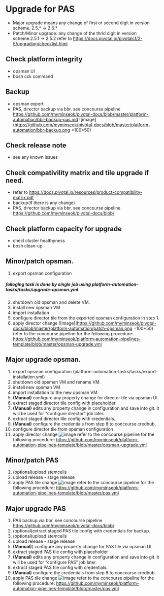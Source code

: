 # Upgrade for PAS
- Major upgrade means any change of first or second digit in version scheme. 2.5.* -> 2.6.*
- Patch/Minor upgrade: any change of the thrid digit in version scheme.2.5.1 -> 2.5.2
refer to https://docs.pivotal.io/pivotalcf/2-5/upgrading/checklist.html


## Check platform integrity
- opsman UI 
- bosh cck command

## Backup
- opsman export 
- PAS, director backup via bbr. see concourse pipeline https://github.com/myminseok/pivotal-docs/blob/master/platform-automation/bbr-backup-pas.md
![image](https://github.com/myminseok/pivotal-docs/blob/master/platform-automation/bbr-backup.png =100*50)

## Check release note
- see any known issues

## Check compativility matrix and tile upgrade if need.
- refer to https://docs.pivotal.io/resources/product-compatibility-matrix.pdf
- backup(if there is any change)
- PAS, director backup via bbr. see concourse pipeline https://github.com/myminseok/pivotal-docs/blob/

## Check platform capacity for upgrade
- checl cluster healthyness
- bosh clean-up

## **Minor/patch** opsman. 

1. export opsman configuration 
##### folloging task is done by single job using platform-automation-tasks/tasks/upgrade-opsman.yml
2. shutdown old opsman and delete VM.
3. install new opsman VM
4. import installation
5. configure director tile from the exported opsman configuration in step 1.
6. apply director change
![image](https://github.com/myminseok/pivotal-docs/blob/master/platform-automation/patch-opsman.png =100*50)
refer to the concourse pipeline for the following procedure: https://github.com/myminseok/platform-automation-pipelines-template/blob/master/opsman-upgrade.yml

## **Major** upgrade opsman. 

1. export opsman configuration (platform-automation-tasks/tasks/export-installation.yml)
2. shutdown old opsman VM and rename VM.
3. install new opsman VM
4. import installation to the new opsman VM.
5. **(Manual)** configure any property change for director tile via opsman UI.
6. extract staged director tile config with placeholder
7. **(Manual)** edits any property change in configuration and save into git. it will be used for "configure director" job later.
8. extract staged director tile config with credentials. 
9. **(Manual)** configure the credentials from step 8 to concourse credhub.
10. configure director tile from opsman configuration
11. apply director change
![image](https://github.com/myminseok/pivotal-docs/blob/master/platform-automation/major-upgrade-opsman.png)
refer to the concourse pipeline for the following procedure: https://github.com/myminseok/platform-automation-pipelines-template/blob/master/opsman-upgrade.yml

## **Minor/patch** PAS
1. (optional)upload stemcells
2. upload release - stage release 
3. apply PAS tile change
![image](https://github.com/myminseok/pivotal-docs/blob/master/platform-automation/patch-opsman.png)
refer to the concourse pipeline for the following procedure: https://github.com/myminseok/platform-automation-pipelines-template/blob/master/pas.yml

## **Major** upgrade PAS
1. PAS backup via bbr. see concourse pipeline https://github.com/myminseok/pivotal-docs/blob/
2. (optional)extract staged PAS tile config with credentials for backup.
3. (optional)upload stemcells
4. upload release - stage release
5. **(Manual)**) configure any property change for PAS tile via opsman UI.
6. extract staged PAS tile config with placeholder
7. **(Manual)** edits any property change in configuration and save into git. it will be used for "configure PAS" job later.
8. extract staged PAS tile config with credentials. 
9. **(Manual)** configure the credentials from step 8 to concourse credhub.
10. apply PAS tile change
![image](https://github.com/myminseok/pivotal-docs/blob/master/platform-automation/major-upgrade-pas.png)
refer to the concourse pipeline for the following procedure: https://github.com/myminseok/platform-automation-pipelines-template/blob/master/pas.yml

